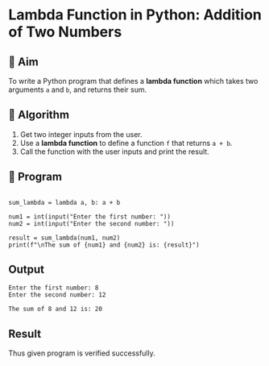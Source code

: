 # Lambda Function in Python: Addition of Two Numbers

## 🎯 Aim
To write a Python program that defines a **lambda function** which takes two arguments `a` and `b`, and returns their sum.

## 🧠 Algorithm
1. Get two integer inputs from the user.
2. Use a **lambda function** to define a function `f` that returns `a + b`.
3. Call the function with the user inputs and print the result.

## 🧾 Program
~~~

sum_lambda = lambda a, b: a + b

num1 = int(input("Enter the first number: "))
num2 = int(input("Enter the second number: "))

result = sum_lambda(num1, num2)
print(f"\nThe sum of {num1} and {num2} is: {result}")
~~~

## Output
~~~
Enter the first number: 8
Enter the second number: 12

The sum of 8 and 12 is: 20
~~~

## Result
Thus given program is verified successfully.

